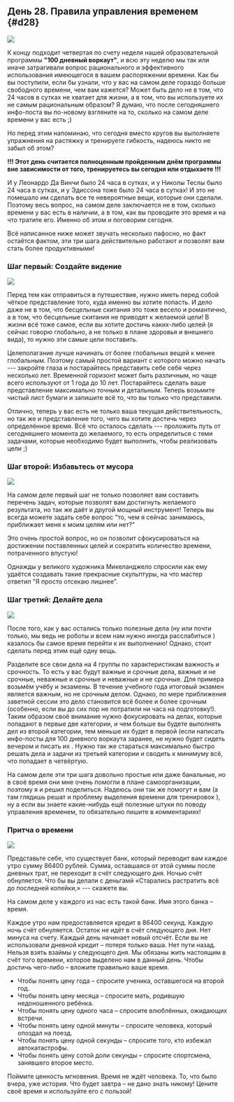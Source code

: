 ## День 28. Правила управления временем {#d28}

![](src/img/28.jpg)

К концу подходит четвертая по счету неделя нашей образовательной программы **"100 дневный воркаут"**, и всю эту неделю мы так или иначе затрагивали вопрос рационального и эффективного использования имеющегося в вашем распоряжении времени. Как бы вы поступили, если бы узнали, что у вас на самом деле гораздо больше свободного времени, чем вам кажется? Может быть дело не в том, что 24 часов в сутках не хватает для жизни, а в том, что вы используете их не самым рациональным образом? Я думаю, что после сегодняшнего инфо-поста вы по-новому взгляните на то, сколько на самом деле времени у вас есть ;) 

Но перед этим напоминаю, что сегодня вместо кругов вы выполняете упражнения на растяжку и тренируете гибкость, надеюсь никто не забыл об этом? 

**!!! Этот день считается полноценным пройденным днём программы вне зависимости от того, тренируетесь вы сегодня или отдыхаете !!!** 

И у Леонардо Да Винчи было 24 часа в сутках, и у Николы Теслы было 24 часа в сутках, и у Эдиссона тоже было 24 часа в сутках! И это не помешало им сделать все те невероятные вещи, которые они сделали. Поэтому весь вопрос, на самом деле заключается не в том, сколько времени у вас есть в наличии, а в том, как вы проводите это время и на что тратите его. Именно об этом и поговорим сегодня. 

Всё написанное ниже может звучать несколько пафосно, но факт остаётся фактом, эти три шага действительно работают и позволят вам стать более продуктивными! 

### Шаг первый: Создайте видение

![](src/img/28-1.jpg)

Перед тем как отправиться в путешествие, нужно иметь перед собой чёткое представление того, куда именно вы хотите попасть. И дело даже не в том, что бесцельные скитания это тоже весело и романтично, а в том, что бесцельные скитания не приводят к желаемой цели! В жизни всё тоже самое, если вы хотите достичь каких-либо целей (я сейчас говорю глобально, а не только в плане здоровья и внешнего вида), то нужно эти самые цели поставить. 

Целеполагание лучше начинать от более глобальных вещей к менее глобальным. Поэтому самый простой вариант с которого можно начать --- закройте глаза и постарайтесь представить себе себя через несколько лет. Временной горизонт может быть различным, но чаще всего используют от 1 года до 10 лет. Постарайтесь сделать ваше представление максимально точным и детальным. Теперь возьмите чистый лист бумаги и запишите всё то, что вы только что представили. 

Отлично, теперь у вас есть не только ваша текущая действительность, но так же и представление того, чего вы хотите достичь через определённое время. Всё что осталось сделать --- проложить путь от сегодняшнего момента до желаемого, то есть определиться с теми задачами, которые необходимо будет выполнить, чтобы реализовать цели ;) 

### Шаг второй: Избавьтесь от мусора

![](src/img/28-2.jpg)

На самом деле первый шаг не только позволяет вам составить перечень задач, которые позволят вам достигнуть желаемого результата, но так же даёт и другой мощный инструмент! Теперь вы всегда можете задать себе вопрос "то, чем я сейчас занимаюсь, приближает меня к моим целям или нет?" 

Это очень простой вопрос, но он позволит сфокусироваться на достижении поставленных целей и сократить количество времени, потраченного впустую! 

Однажды у великого художника Микеланджело спросили как ему удаётся создавать такие прекрасные скульптуры, на что мастер ответил "Я просто отсекаю лишнее". 

### Шаг третий: Делайте дела

![](src/img/28-3.jpg)

После того, как у вас остались только полезные дела (ну или почти только, мы ведь не роботы и всем нам нужно иногда расслабиться ) казалось бы самое время перейти к их выполнению! Однако, стоит сделать перед этим ещё одну вещь. 

Разделите все свои дела на 4 группы по характеристикам важность и срочность. То есть у вас будут важные и срочные дела, важные и не срочные, неважные и срочные и неважные и не срочные. Для примера возьмём учёбу и экзамены. В течение учебного года итоговый экзамен является важным, но не срочным делом. Однако, по мере приближения заветной сессии это дело становится всё более и более срочным (особенно, если вы до сих пор не потратили ни часа на подготовку!). Таким образом своё внимание нужно фокусировать на делах, которые попадают в первые две категории, и чем больше вы будете выполнять дел из второй категории, тем меньше их будет в первой (если написать инфо-посты для 100 дневного воркаута заранее, не нужно будет сидеть вечером и писать их . Нужно так же стараться максимально быстро решать дела и задачи из третьей категории и сводить к минимуму всё, что попадает в четвёртую. 

На самом деле эти три шага довольно простые или даже банальные, но в своё время они мне очень помогли в плане самоорганизации, поэтому я и решил поделиться. Надеюсь они так же помогут и вам (а там глядишь решат и проблему выделения времени для тренировок ), ну а если вы знаете какие-нибудь ещё полезные штуки по поводу управления временем, то обязательно пишите в комментариях! 

### Притча о времени

![](src/img/28-4.jpg)

Представьте себе, что существует банк, который переводит вам каждое утро сумму 86400 рублей. Сумма, оставшаяся от этой суммы после дневных трат, не переходит в счёт следующего дня. Ночью счёт обнуляется. Что бы вы делали с деньгамй «Старались растратить всё до последней копейки,» --- скажете вы. 

На самом деле у каждого из нас есть такой банк. Имя этого банка – время. 

Каждое утро нам предоставляется кредит в 86400 секунд. Каждую ночь счёт обнуляется. Остаток не идёт в счёт следующего дня. Нет минуса на счету. Каждый день начинает новый отсчёт. Если вы не использовали дневной кредит – потеря только ваша. Нет пути назад. Нельзя взять взаймы у следующего дня. Мы обязаны жить настоящим в счёт того времени, которое выделено нам в данный день. Чтобы достичь чего-либо – вложите правильно ваше время. 

- Чтобы понять цену года – спросите ученика, оставшегося на второй год. 
- Чтобы понять цену месяца – спросите мать, родившую недоношенного ребёнка. 
- Чтобы понять цену одного часа – спросите влюблённых, ожидающих встречи. 
- Чтобы понять цену одной минуты – спросите человека, который опоздал на поезд. 
- Чтобы понять цену одной секунды – спросите того, кто избежал автокатастрофы. 
- Чтобы понять цену сотой доли секунды – спросите спортсмена, занявшего второе место. 

Поймите ценность мгновения. Время не ждёт человека. То, что было вчера, уже история. Что будет завтра – не дано знать никому! Цените своё время и используйте его с пользой! 

